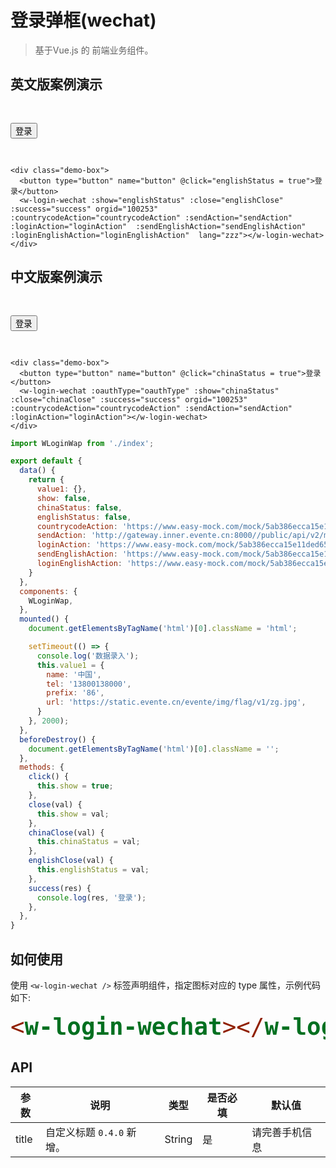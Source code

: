 # 登录弹框(wechat)
> 基于Vue.js 的 前端业务组件。


## 英文版案例演示

<div class="demo-box">
  <button type="button" name="button" @click="englishStatus = true">登录</button>
  <w-login-wechat :domain="domain" :value="value1" :show="englishStatus" :close="englishClose" :success="success" orgid="100253" :countrycodeAction="countrycodeAction" :sendAction="sendAction" :loginAction="loginAction" :sendEnglishAction="sendEnglishAction" :loginEnglishAction="loginEnglishAction"  lang="zzz"></w-login-wechat>
</div>


``` vue
<div class="demo-box">
  <button type="button" name="button" @click="englishStatus = true">登录</button>
  <w-login-wechat :show="englishStatus" :close="englishClose" :success="success" orgid="100253" :countrycodeAction="countrycodeAction" :sendAction="sendAction" :loginAction="loginAction"  :sendEnglishAction="sendEnglishAction" :loginEnglishAction="loginEnglishAction"  lang="zzz"></w-login-wechat>
</div>
```

## 中文版案例演示

<div class="demo-box">
  <button type="button" name="button" @click="chinaStatus = true">登录</button>
  <w-login-wechat :oauthType="oauthType" :value="value1" :show="chinaStatus" :close="chinaClose" :success="success" orgid="100253" :countrycodeAction="countrycodeAction" :sendAction="sendAction" :loginAction="loginAction"></w-login-wechat>
</div>

``` vue
<div class="demo-box">
  <button type="button" name="button" @click="chinaStatus = true">登录</button>
  <w-login-wechat :oauthType="oauthType" :show="chinaStatus" :close="chinaClose" :success="success" orgid="100253" :countrycodeAction="countrycodeAction" :sendAction="sendAction" :loginAction="loginAction"></w-login-wechat>
</div>
```

``` js
import WLoginWap from './index';

export default {
  data() {
    return {
      value1: {},
      show: false,
      chinaStatus: false,
      englishStatus: false,
      countrycodeAction: 'https://www.easy-mock.com/mock/5ab386ecca15e11ded65b593/chinese/countrycode',
      sendAction: 'http://gateway.inner.evente.cn:8000//public/api/v2/message/verification/send',
      loginAction: 'https://www.easy-mock.com/mock/5ab386ecca15e11ded65b593/chinese/login',
      sendEnglishAction: 'https://www.easy-mock.com/mock/5ab386ecca15e11ded65b593/chinese/smssend',
      loginEnglishAction: 'https://www.easy-mock.com/mock/5ab386ecca15e11ded65b593/chinese/login',
    }
  },
  components: {
    WLoginWap,
  },
  mounted() {
    document.getElementsByTagName('html')[0].className = 'html';

    setTimeout(() => {
      console.log('数据录入');
      this.value1 = {
        name: '中国',
        tel: '13800138000',
        prefix: '86',
        url: 'https://static.evente.cn/evente/img/flag/v1/zg.jpg',
      }
    }, 2000);
  },
  beforeDestroy() {
    document.getElementsByTagName('html')[0].className = '';
  },
  methods: {
    click() {
      this.show = true;
    },
    close(val) {
      this.show = val;
    },
    chinaClose(val) {
      this.chinaStatus = val;
    },
    englishClose(val) {
      this.englishStatus = val;
    },
    success(res) {
      console.log(res, '登录');
    },
  },
}
```

## 如何使用

使用 `<w-login-wechat />` 标签声明组件，指定图标对应的 type 属性，示例代码如下:

```` html
<w-login-wechat></w-login-wechat>
````

## API

|参数|说明|类型|是否必填|默认值|
|---|----|---|-------|-----|
|title|自定义标题 `0.4.0` 新增。|String|是|请完善手机信息|

<script>
import WLoginWechat from './index';

export default {
  data() {
    return {
      value1: {},
      show: false,
      chinaStatus: false,
      englishStatus: false,
      domain: '',
      countrycodeAction: 'https://www.easy-mock.com/mock/5ab386ecca15e11ded65b593/chinese/countrycode',
      sendAction: 'http://gateway.inner.evente.cn:8000/public/api/v2/message/verification/send',
      loginAction: 'http://gateway.inner.evente.cn:8000/account/api/account/user/quick/login',
      sendEnglishAction: 'https://www.easy-mock.com/mock/5ab386ecca15e11ded65b593/chinese/smssend',
      loginEnglishAction: 'https://www.easy-mock.com/mock/5ab386ecca15e11ded65b593/chinese/login',
      oauthType: 'login',
    }
  },
  components: {
    WLoginWechat,
  },
  mounted() {
    document.getElementsByTagName('html')[0].className = 'html';

    // setTimeout(() => {
    //   console.log('数据录入');
    //   this.value1 = {
    //     name: '中国',
    //     tel: '13800138000',
    //     prefix: '86',
    //     url: 'https://static.evente.cn/evente/img/flag/v1/zg.jpg',
    //   }
    // }, 2000);
  },
  beforeDestroy() {
    document.getElementsByTagName('html')[0].className = '';
  },
  methods: {
    click() {
      this.show = true;
    },
    close(val) {
      this.show = val;
    },
    chinaClose(val) {
      this.chinaStatus = val;
    },
    englishClose(val) {
      this.englishStatus = val;
    },
    success(res) {
      console.log(res, '登录');
    },
  },
}
</script>
<style lang="scss" scope>
@import './style/login.scss';

.html {
  font-size: 37.5px;

  & .navbar {
    height: 34px;
    box-sizing: content-box;
    line-height: 34px;
    padding: 12px 24px;

    & a {
      line-height: 32px;
    }

    & .site-name {
      font-size: 30px;
    }

    & .links {
      right: 24px;
      top: 12px;
      line-height: 32px;
    }
  }

  & .sidebar {
    width: 32%;
    top: 57.6px;
  }

  & .page {
    padding-left: 32%;
  }

  & h1 {
    font-size: 42px;
  }

  & h2 {
    font-size: 38px;
  }

  & pre,
  & pre[class*="language-"] {
    padding: 20px 24px;

    &::before {
      font-size: 16px;
    }
  }

  & blockquote {
    font-size: 20px;
  }

  & .content code {
    padding: 4px 8px;
  }

  & .search-box input {
    height: 32px;
    width: 200px;
    padding: 0 8px 0 32px;
    background-size: 20px;
    background-position: 6px 6px;
  }
}

.demo-box {
  padding: 30px 0;
}

</style>
